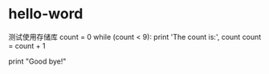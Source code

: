 # hello-word
测试使用存储库
count = 0
while (count < 9):
   print 'The count is:', count
   count = count + 1
 
print "Good bye!"
